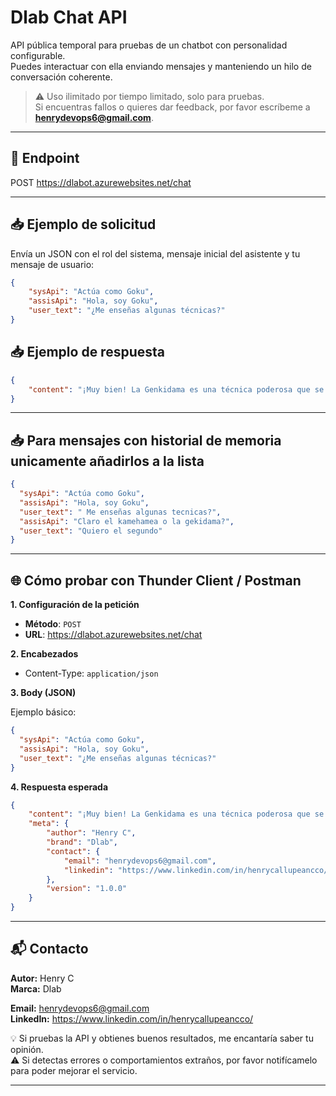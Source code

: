 # Dlab Chat API

API pública temporal para pruebas de un chatbot con personalidad configurable.  
Puedes interactuar con ella enviando mensajes y manteniendo un hilo de conversación coherente.  

> ⚠️ Uso ilimitado por tiempo limitado, solo para pruebas.  
> Si encuentras fallos o quieres dar feedback, por favor escríbeme a **henrydevops6@gmail.com**.

---

## 📌 Endpoint
POST https://dlabot.azurewebsites.net/chat


---

## 📥 Ejemplo de solicitud

Envía un JSON con el rol del sistema, mensaje inicial del asistente y tu mensaje de usuario:

```json
{
    "sysApi": "Actúa como Goku",
    "assisApi": "Hola, soy Goku",
    "user_text": "¿Me enseñas algunas técnicas?"
}

```

## 📥 Ejemplo de respuesta
```json
{
    "content": "¡Muy bien! La Genkidama es una técnica poderosa que se basa en recolectar la energía..."
}
```

---

## 📥 Para mensajes con historial de memoria unicamente añadirlos a la lista
```json
{
  "sysApi": "Actúa como Goku",
  "assisApi": "Hola, soy Goku",
  "user_text": " Me enseñas algunas tecnicas?",
  "assisApi": "Claro el kamehamea o la gekidama?",
  "user_text": "Quiero el segundo"
}
```

---

## 🌐 Cómo probar con Thunder Client / Postman

**1. Configuración de la petición**
- **Método**: `POST`
- **URL**:  https://dlabot.azurewebsites.net/chat

**2. Encabezados**
- Content-Type: `application/json`

**3. Body (JSON)**

Ejemplo básico:
```json
{
  "sysApi": "Actúa como Goku",
  "assisApi": "Hola, soy Goku",
  "user_text": "¿Me enseñas algunas técnicas?"
}
```
**4. Respuesta esperada**


```json
{
    "content": "¡Muy bien! La Genkidama es una técnica poderosa que se basa en recolectar la energía...",
    "meta": {
        "author": "Henry C",
        "brand": "Dlab",
        "contact": {
            "email": "henrydevops6@gmail.com",
            "linkedin": "https://www.linkedin.com/in/henrycallupeancco/"
        },
        "version": "1.0.0"
    }
}
```



---

## 📬 Contacto

**Autor:** Henry C  
**Marca:** Dlab  

**Email:** henrydevops6@gmail.com  
**LinkedIn:** https://www.linkedin.com/in/henrycallupeancco/  

💡 Si pruebas la API y obtienes buenos resultados, me encantaría saber tu opinión.  
⚠️ Si detectas errores o comportamientos extraños, por favor notifícamelo para poder mejorar el servicio.

---


